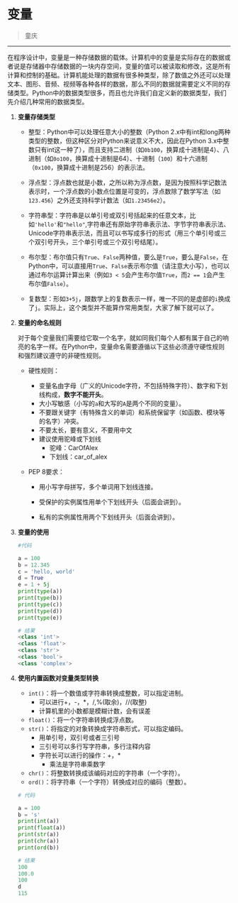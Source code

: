 # 变量

> 童庆

---

在程序设计中，变量是一种存储数据的载体。计算机中的变量是实际存在的数据或者说是存储器中存储数据的一块内存空间，变量的值可以被读取和修改，这是所有计算和控制的基础。计算机能处理的数据有很多种类型，除了数值之外还可以处理文本、图形、音频、视频等各种各样的数据，那么不同的数据就需要定义不同的存储类型。Python中的数据类型很多，而且也允许我们自定义新的数据类型，我们先介绍几种常用的数据类型。

1. **变量存储类型**

   - 整型：Python中可以处理任意大小的整数（Python 2.x中有int和long两种类型的整数，但这种区分对Python来说意义不大，因此在Python 3.x中整数只有int这一种了），而且支持二进制（如`0b100`，换算成十进制是4）、八进制（如`0o100`，换算成十进制是64）、十进制（`100`）和十六进制（`0x100`，换算成十进制是256）的表示法。

   - 浮点型：浮点数也就是小数，之所以称为浮点数，是因为按照科学记数法表示时，一个浮点数的小数点位置是可变的，浮点数除了数学写法（如`123.456`）之外还支持科学计数法（如`1.23456e2`）。

   - 字符串型：字符串是以单引号或双引号括起来的任意文本，比如`'hello'`和`"hello"`,字符串还有原始字符串表示法、字节字符串表示法、Unicode字符串表示法，而且可以书写成多行的形式（用三个单引号或三个双引号开头，三个单引号或三个双引号结尾）。

   - 布尔型：布尔值只有`True`、`False`两种值，要么是`True`，要么是`False`，在Python中，可以直接用`True`、`False`表示布尔值（请注意大小写），也可以通过布尔运算计算出来（例如`3 < 5`会产生布尔值`True`，而`2 == 1`会产生布尔值`False`）。

   - 复数型：形如`3+5j`，跟数学上的复数表示一样，唯一不同的是虚部的`i`换成了`j`。实际上，这个类型并不能算作常用类型，大家了解下就可以了。

     

2. **变量的命名规则**

   对于每个变量我们需要给它取一个名字，就如同我们每个人都有属于自己的响亮的名字一样。在Python中，变量命名需要遵循以下这些必须遵守硬性规则和强烈建议遵守的非硬性规则。

   - 硬性规则：

     - 变量名由字母（广义的Unicode字符，不包括特殊字符）、数字和下划线构成，**数字不能开头**。
     - 大小写敏感（小写的`a`和大写的`A`是两个不同的变量）。
     - 不要跟关键字（有特殊含义的单词）和系统保留字（如函数、模块等的名字）冲突。
     - 不要太长，要有意义，不要用中文
     - 建议使用驼峰或下划线
       - 驼峰：CarOfAlex
       - 下划线：car_of_alex

   - PEP 8要求：

     - 用小写字母拼写，多个单词用下划线连接。

     - 受保护的实例属性用单个下划线开头（后面会讲到）。

     - 私有的实例属性用两个下划线开头（后面会讲到）。

       

3. **变量的使用**

   ```python
   #代码
   
   a = 100
   b = 12.345
   c = 'hello, world'
   d = True
   e = 1 + 5j
   print(type(a)) 
   print(type(b)) 
   print(type(c)) 
   print(type(d)) 
   print(type(e)) 
   
   # 结果
   <class 'int'>
   <class 'float'>
   <class 'str'>
   <class 'bool'>
   <class 'complex'>
   ```
   
   
   
4. **使用内置函数对变量类型转换**

   - `int()`：将一个数值或字符串转换成整数，可以指定进制。
     - 可以进行+，-，*，/,%(取余)，//(取整)
     - 计算机里的小数都是模糊计数，会有误差
   - `float()`：将一个字符串转换成浮点数。
   - `str()`：将指定的对象转换成字符串形式，可以指定编码。
     - 用单引号，双引号或者三引号
     - 三引号可以多行写字符串，多行注释内容
     - 字符长可以进行的操作：+，*
       - 乘法是字符串乘数字
   - `chr()`：将整数转换成该编码对应的字符串（一个字符）。
   - `ord()`：将字符串（一个字符）转换成对应的编码（整数）。

   ```python
   # 代码
   
   a = 100
   b = 's'
   print(int(a))
   print(float(a))
   print(str(a))
   print(chr(a))
   print(ord(b))
   
   # 结果
   100
   100.0
   100
   d
   115
   ```



